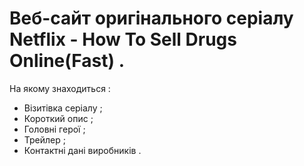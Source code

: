 # Веб-сайт оригінального серіалу Netflix - How To Sell Drugs Online(Fast) .
На якому знаходиться : 
- Візитівка серіалу ;
- Короткий опис ;
- Головні герої ;
- Трейлер ;
- Контактні дані виробників .
